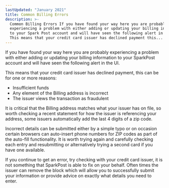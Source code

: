 ```yaml
---
lastUpdated: "January 2021"
title: Common Billing Errors
description: >-
  Common Billing Errors If you have found your way here you are probably
  experiencing a problem with either adding or updating your billing information
  to your Spark Post account and will have seen the following alert in the UI
  This means that your credit card issuer has declined payment this...
---
```

If you have found your way here you are probably experiencing a problem with either adding or updating your billing information to your SparkPost account and will have seen the following alert in the UI.

This means that your credit card issuer has declined payment, this can be for one or more reasons:

* Insufficient funds
* Any element of the Billing address is incorrect
* The issuer views the transaction as fraudulent

It is critical that the Billing address matches what your issuer has on file, so worth checking a recent statement for how the issuer is referencing your address, some issuers automatically add the last 4 digits of a zip code.

Incorrect details can be submitted either by a simple typo or on occasion certain browsers can auto-insert phone numbers for ZIP codes as part of the auto-fill functionality. It is worth trying again and carefully checking each entry and resubmitting or alternatively trying a second card if you have one available.

If you continue to get an error, try checking with your credit card issuer, it is not something that SparkPost is able to fix on your behalf. Often times the issuer can remove the block which will allow you to successfully submit your information or provide advice on exactly what details you need to enter.
